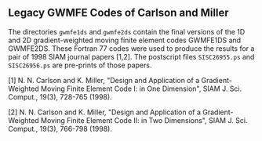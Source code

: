 Legacy GWMFE Codes of Carlson and Miller
----------------------------------------
The directories `gwmfe1ds` and `gwmfe2ds` contain the final versions of the
1D and 2D gradient-weighted moving finite element codes GWMFE1DS and GWMFE2DS.
These Fortran 77 codes were used to produce the results for a pair of 1998
SIAM journal papers [1,2]. The postscript files `SISC26955.ps` and
`SISC26956.ps` are pre-prints of those papers.

[1] N. N. Carlson and K. Miller, "Design and Application of a Gradient-Weighted
Moving Finite Element Code I: in One Dimension", SIAM J. Sci. Comput., 19(3),
728-765 (1998).

[2] N. N. Carlson and K. Miller, "Design and Application of a Gradient-Weighted
Moving Finite Element Code II: in Two Dimensions", SIAM J. Sci. Comput., 19(3),
766-798 (1998).
